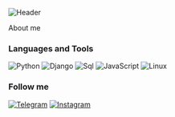 ![Header](https://www.google.com/url?sa=i&url=https%3A%2F%2Fphoto.99px.ru%2Fphotos%2F136965%2F&psig=AOvVaw34uALoifhNyRfuZMvvk16a&ust=1614978133855000&source=images&cd=vfe&ved=0CAIQjRxqFwoTCIC76cXEl-8CFQAAAAAdAAAAABAg)

About me

### Languages and Tools 
![Python](https://img.shields.io/badge/-Python-090909?style=for-the-badge&logo=python&logoColor=ffff00)
![Django](https://img.shields.io/badge/-Django-090909?style=for-the-badge&logo=Django&logoColor=00ff00)
![Sql](https://img.shields.io/badge/-Sql-090909?style=for-the-badge&logo=mysql&logoColor=006488)
![JavaScript](https://img.shields.io/badge/-JavaScript-090909?style=for-the-badge&logo=JavaScript&logoColor=F9D54D)
![Linux](https://img.shields.io/badge/-Linux-090909?style=for-the-badge&logo=Linux&logoColor=FFFFFF)

### Follow me
[![Telegram](https://img.shields.io/badge/-Telegram-090909?style=for-the-badge&logo=telegram&logoColor=27A0D9)](https://t.me/lunrrr)
[![Instagram](https://img.shields.io/badge/-Instagram-090909?style=for-the-badge&logo=instagram&logoColor=B4068E)](https://www.instagram.com/pr1vet_medved/)